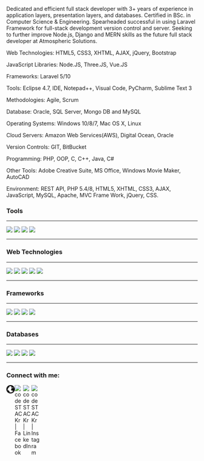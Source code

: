 Dedicated and efficient full stack developer with 3+ years of experience in application layers, presentation layers, and databases. Certified in BSc. in Computer Science & Engineering. Spearheaded successful in using Laravel Framework for full-stack development version control and server. Seeking to further improve Node.js, Django and MERN skills as the future full stack developer at Atmospheric Solutions.


Web Technologies: HTML5, CSS3, XHTML, AJAX, jQuery, Bootstrap

JavaScript Libraries: Node.JS, Three.JS, Vue.JS

Frameworks: Laravel 5/10

Tools: Eclipse 4.7, IDE, Notepad++, Visual Code, PyCharm, Sublime Text 3

Methodologies: Agile, Scrum

Database: Oracle, SQL Server, Mongo DB and MySQL

Operating Systems: Windows 10/8/7, Mac OS X, Linux

Cloud Servers: Amazon Web Services(AWS), Digital Ocean, Oracle

Version Controls: GIT, BitBucket

Programming: PHP, OOP, C, C++, Java, C#

Other Tools: Adobe Creative Suite, MS Office, Windows Movie Maker, AutoCAD

Environment: REST API, PHP 5.4/8, HTML5, XHTML, CSS3, AJAX, JavaScript, MySQL, Apache, MVC Frame Work, jQuery, CSS.

<h3>Tools</h3>
<hr>
<p>  
  <img src="https://img.shields.io/badge/Visual_Studio_Code-0078D4?style=for-the-badge&logo=visual%20studio%20code&logoColor=white" />
  <img src="https://img.shields.io/badge/Visual_Studio-5C2D91?style=for-the-badge&logo=visual%20studio&logoColor=white" />
  <img src="https://img.shields.io/badge/Eclipse-2C2255?style=for-the-badge&logo=eclipse&logoColor=white" />
  <img src="https://img.shields.io/badge/sublime_text-%23575757.svg?&style=for-the-badge&logo=sublime-text&logoColor=important" />
</p>
<hr>

<h3>Web Technologies</h3>
<hr>
<p>
  <img src="https://img.shields.io/badge/HTML5-E34F26?style=for-the-badge&logo=html5&logoColor=white" />
  <img src="https://img.shields.io/badge/CSS3-1572B6?style=for-the-badge&logo=css3&logoColor=white" />
  <img src="https://img.shields.io/badge/JavaScript-323330?style=for-the-badge&logo=javascript&logoColor=F7DF1E" />
  <img src="https://img.shields.io/badge/PHP-777BB4?style=for-the-badge&logo=php&logoColor=white" />
  <img src="https://img.shields.io/badge/json-5E5C5C?style=for-the-badge&logo=json&logoColor=white" />
</p>
<hr>

<h3>Frameworks</h3>
<hr>
<p>
  <img src="https://img.shields.io/badge/Bootstrap-563D7C?style=for-the-badge&logo=bootstrap&logoColor=white" />
  <img src="https://img.shields.io/badge/Tailwind_CSS-38B2AC?style=for-the-badge&logo=tailwind-css&logoColor=white" />
  <img src="https://img.shields.io/badge/jQuery-0769AD?style=for-the-badge&logo=jquery&logoColor=white" />
  <img src="https://img.shields.io/badge/Laravel-FF2D20?style=for-the-badge&logo=laravel&logoColor=white" />
</p>
<hr>

<h3>Databases</h3>
<hr>
<p>
  <img src="https://img.shields.io/badge/MySQL-00000F?style=for-the-badge&logo=mysql&logoColor=white" />
  <img src="https://img.shields.io/badge/MongoDB-4EA94B?style=for-the-badge&logo=mongodb&logoColor=white" />
  <img src="https://img.shields.io/badge/SQLite-07405E?style=for-the-badge&logo=sqlite&logoColor=white" />
  <img src="https://img.shields.io/badge/Microsoft%20SQL%20Server-CC2927?style=for-the-badge&logo=microsoft%20sql%20server&logoColor=white" />
</p>
<hr>

<h3>Connect with me:</h3>
<p>
  <a href="https://sahimsakir.github.io/Portfolio/" target="_blank"><img align="left" alt="codeSTACKr.com" width="22px" src="https://raw.githubusercontent.com/iconic/open-iconic/master/svg/globe.svg" /></a>
  <a href="https://www.facebook.com/sahim.sakir.chy" target="_blank"><img align="left" alt="codeSTACKr | Facebook" width="22px" src="https://cdn.jsdelivr.net/npm/simple-icons@v3/icons/facebook.svg" /></a>
   <a href="https://www.linkedin.com/in/sahim-sakir-443459141/" target="_blank"><img align="left" alt="codeSTACKr | LinkedIn" width="22px" src="https://cdn.jsdelivr.net/npm/simple-icons@v3/icons/linkedin.svg" /></a>
  <a href="https://www.instagram.com/sahimsakir/" target="_blank"><img align="left" alt="codeSTACKr | Instagram" width="22px" src="https://cdn.jsdelivr.net/npm/simple-icons@v3/icons/instagram.svg" /></a>
</p>
